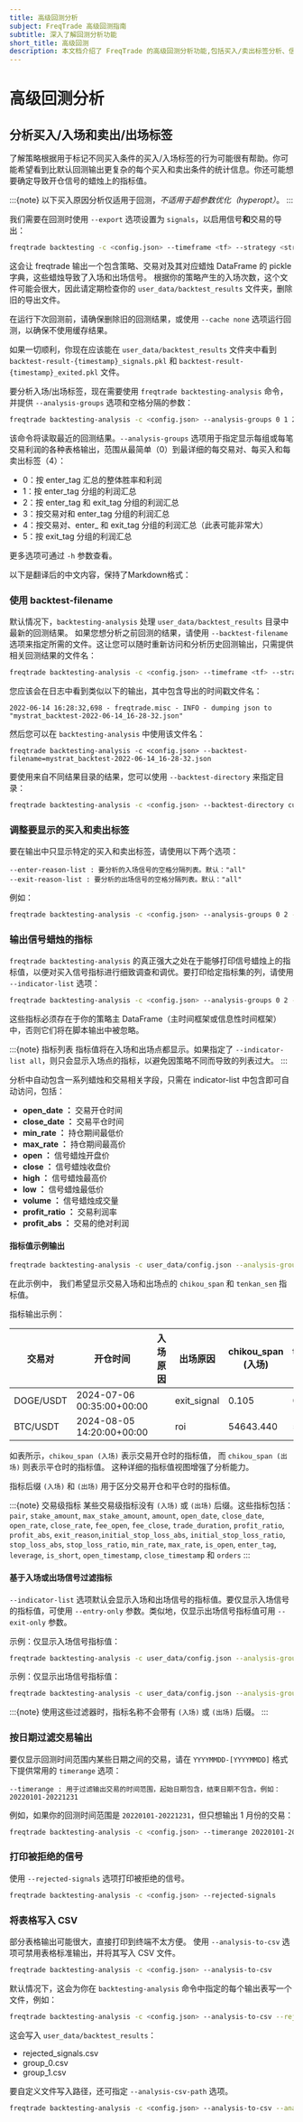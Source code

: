 ```yaml
---
title: 高级回测分析
subject: FreqTrade 高级回测指南
subtitle: 深入了解回测分析功能
short_title: 高级回测
description: 本文档介绍了 FreqTrade 的高级回测分析功能,包括买入/卖出标签分析、信号导出等高级特性。
---
```


# 高级回测分析

## 分析买入/入场和卖出/出场标签

了解策略根据用于标记不同买入条件的买入/入场标签的行为可能很有帮助。你可能希望看到比默认回测输出更复杂的每个买入和卖出条件的统计信息。你还可能想要确定导致开仓信号的蜡烛上的指标值。

:::{note}
以下买入原因分析仅适用于回测，*不适用于超参数优化（hyperopt）*。
:::

我们需要在回测时使用 `--export` 选项设置为 `signals`，以启用信号**和**交易的导出：

```bash
freqtrade backtesting -c <config.json> --timeframe <tf> --strategy <strategy_name> --timerange=<timerange> --export=signals
```

这会让 freqtrade 输出一个包含策略、交易对及其对应蜡烛 DataFrame 的 pickle 字典，这些蜡烛导致了入场和出场信号。
根据你的策略产生的入场次数，这个文件可能会很大，因此请定期检查你的 `user_data/backtest_results` 文件夹，删除旧的导出文件。

在运行下次回测前，请确保删除旧的回测结果，或使用 `--cache none` 选项运行回测，以确保不使用缓存结果。

如果一切顺利，你现在应该能在 `user_data/backtest_results` 文件夹中看到 `backtest-result-{timestamp}_signals.pkl` 和 `backtest-result-{timestamp}_exited.pkl` 文件。

要分析入场/出场标签，现在需要使用 `freqtrade backtesting-analysis` 命令，并提供 `--analysis-groups` 选项和空格分隔的参数：

```bash
freqtrade backtesting-analysis -c <config.json> --analysis-groups 0 1 2 3 4 5
```

该命令将读取最近的回测结果。`--analysis-groups` 选项用于指定显示每组或每笔交易利润的各种表格输出，范围从最简单（0）到最详细的每交易对、每买入和每卖出标签（4）：

* 0：按 enter_tag 汇总的整体胜率和利润
* 1：按 enter_tag 分组的利润汇总
* 2：按 enter_tag 和 exit_tag 分组的利润汇总
* 3：按交易对和 enter_tag 分组的利润汇总
* 4：按交易对、enter_ 和 exit_tag 分组的利润汇总（此表可能非常大）
* 5：按 exit_tag 分组的利润汇总

更多选项可通过 `-h` 参数查看。

以下是翻译后的中文内容，保持了Markdown格式：

### 使用 backtest-filename

默认情况下，`backtesting-analysis` 处理 `user_data/backtest_results` 目录中最新的回测结果。
如果您想分析之前回测的结果，请使用 `--backtest-filename` 选项来指定所需的文件。这让您可以随时重新访问和分析历史回测输出，只需提供相关回测结果的文件名：

``` bash
freqtrade backtesting-analysis -c <config.json> --timeframe <tf> --strategy <strategy_name> --timerange <timerange> --export signals --backtest-filename backtest-result-2025-03-05_20-38-34.zip
```

您应该会在日志中看到类似以下的输出，其中包含导出的时间戳文件名：

```
2022-06-14 16:28:32,698 - freqtrade.misc - INFO - dumping json to "mystrat_backtest-2022-06-14_16-28-32.json"
```

然后您可以在 `backtesting-analysis` 中使用该文件名：

```
freqtrade backtesting-analysis -c <config.json> --backtest-filename=mystrat_backtest-2022-06-14_16-28-32.json
```

要使用来自不同结果目录的结果，您可以使用 `--backtest-directory` 来指定目录：

``` bash
freqtrade backtesting-analysis -c <config.json> --backtest-directory custom_results/ --backtest-filename mystrat_backtest-2022-06-14_16-28-32.json
```

### 调整要显示的买入和卖出标签

要在输出中只显示特定的买入和卖出标签，请使用以下两个选项：

```
--enter-reason-list : 要分析的入场信号的空格分隔列表。默认："all"
--exit-reason-list : 要分析的出场信号的空格分隔列表。默认："all"
```

例如：

```bash
freqtrade backtesting-analysis -c <config.json> --analysis-groups 0 2 --enter-reason-list enter_tag_a enter_tag_b --exit-reason-list roi custom_exit_tag_a stop_loss
```

### 输出信号蜡烛的指标

`freqtrade backtesting-analysis` 的真正强大之处在于能够打印信号蜡烛上的指标值，以便对买入信号指标进行细致调查和调优。要打印给定指标集的列，请使用 `--indicator-list` 选项：

```bash
freqtrade backtesting-analysis -c <config.json> --analysis-groups 0 2 --enter-reason-list enter_tag_a enter_tag_b --exit-reason-list roi custom_exit_tag_a stop_loss --indicator-list rsi rsi_1h bb_lowerband ema_9 macd macdsignal
```

这些指标必须存在于你的策略主 DataFrame（主时间框架或信息性时间框架）中，否则它们将在脚本输出中被忽略。

:::{note} 指标列表
指标值将在入场和出场点都显示。如果指定了 `--indicator-list all`，则只会显示入场点的指标，以避免因策略不同而导致的列表过大。
:::

分析中自动包含一系列蜡烛和交易相关字段，只需在 indicator-list 中包含即可自动访问，包括：

- **open_date     ：** 交易开仓时间
- **close_date    ：** 交易平仓时间
- **min_rate      ：** 持仓期间最低价
- **max_rate      ：** 持仓期间最高价
- **open          ：** 信号蜡烛开盘价
- **close         ：** 信号蜡烛收盘价
- **high          ：** 信号蜡烛最高价
- **low           ：** 信号蜡烛最低价
- **volume        ：** 信号蜡烛成交量
- **profit_ratio  ：** 交易利润率
- **profit_abs    ：** 交易的绝对利润

#### 指标值示例输出

```bash
freqtrade backtesting-analysis -c user_data/config.json --analysis-groups 0 --indicator-list chikou_span tenkan_sen 
```

在此示例中，
我们希望显示交易入场和出场点的 `chikou_span` 和 `tenkan_sen` 指标值。

指标输出示例：

| 交易对      | 开仓时间                 | 入场原因 | 出场原因 | chikou_span (入场) | tenkan_sen (入场) | chikou_span (出场) | tenkan_sen (出场) |
|-----------|---------------------------|--------------|-------------|---------------------|--------------------|--------------------|-------------------|
| DOGE/USDT | 2024-07-06 00:35:00+00:00 |              | exit_signal | 0.105               | 0.106              | 0.105              | 0.107             |
| BTC/USDT  | 2024-08-05 14:20:00+00:00 |              | roi         | 54643.440           | 51696.400          | 54386.000          | 52072.010         |

如表所示，`chikou_span (入场)` 表示交易开仓时的指标值，
而 `chikou_span (出场)` 则表示平仓时的指标值。
这种详细的指标值视图增强了分析能力。

指标后缀 `(入场)` 和 `(出场)` 用于区分交易开仓和平仓时的指标值。

:::{note} 交易级指标
某些交易级指标没有 `(入场)` 或 `(出场)` 后缀。这些指标包括：`pair`, `stake_amount`, 
    `max_stake_amount`, `amount`, `open_date`, `close_date`, `open_rate`, `close_rate`, `fee_open`, `fee_close`, `trade_duration`, 
    `profit_ratio`, `profit_abs`, `exit_reason`,`initial_stop_loss_abs`, `initial_stop_loss_ratio`, `stop_loss_abs`, `stop_loss_ratio`, 
    `min_rate`, `max_rate`, `is_open`, `enter_tag`, `leverage`, `is_short`, `open_timestamp`, `close_timestamp` 和 `orders`
:::

#### 基于入场或出场信号过滤指标

`--indicator-list` 选项默认会显示入场和出场信号的指标值。要仅显示入场信号的指标值，可使用 `--entry-only` 参数。类似地，仅显示出场信号指标值可用 `--exit-only` 参数。

示例：仅显示入场信号指标值：

```bash
freqtrade backtesting-analysis -c user_data/config.json --analysis-groups 0 --indicator-list chikou_span tenkan_sen --entry-only
```

示例：仅显示出场信号指标值：

```bash
freqtrade backtesting-analysis -c user_data/config.json --analysis-groups 0 --indicator-list chikou_span tenkan_sen --exit-only
```

:::{note} 
使用这些过滤器时，指标名称不会带有 `(入场)` 或 `(出场)` 后缀。
:::


### 按日期过滤交易输出

要仅显示回测时间范围内某些日期之间的交易，请在 `YYYYMMDD-[YYYYMMDD]` 格式下提供常用的 `timerange` 选项：

```
--timerange : 用于过滤输出交易的时间范围，起始日期包含，结束日期不包含。例如：20220101-20221231
```

例如，如果你的回测时间范围是 `20220101-20221231`，但只想输出 1 月份的交易：

```bash
freqtrade backtesting-analysis -c <config.json> --timerange 20220101-20220201
```

### 打印被拒绝的信号

使用 `--rejected-signals` 选项打印被拒绝的信号。

```bash
freqtrade backtesting-analysis -c <config.json> --rejected-signals
```

### 将表格写入 CSV

部分表格输出可能很大，直接打印到终端不太方便。
使用 `--analysis-to-csv` 选项可禁用表格标准输出，并将其写入 CSV 文件。

```bash
freqtrade backtesting-analysis -c <config.json> --analysis-to-csv
```

默认情况下，这会为你在 `backtesting-analysis` 命令中指定的每个输出表写一个文件，例如：

```bash
freqtrade backtesting-analysis -c <config.json> --analysis-to-csv --rejected-signals --analysis-groups 0 1
```

这会写入 `user_data/backtest_results`：

* rejected_signals.csv
* group_0.csv
* group_1.csv

要自定义文件写入路径，还可指定 `--analysis-csv-path` 选项。

```bash
freqtrade backtesting-analysis -c <config.json> --analysis-to-csv --analysis-csv-path another/data/path/
```
